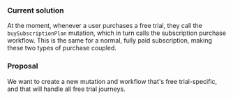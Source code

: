### Current solution
At the moment, whenever a user purchases a free trial, they call the `buySubscriptionPlan` mutation, which in turn calls the subscription purchase workflow. This is the same for a normal, fully paid subscription, making these two types of purchase coupled.

### Proposal
We want to create a new mutation and workflow that's free trial-specific, and that will handle all free trial journeys.